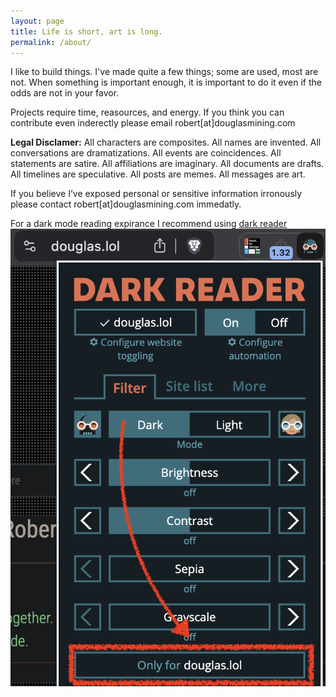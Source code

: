 ```yaml
---
layout: page
title: Life is short, art is long.
permalink: /about/
---
```


I like to build things. I've made quite a few things; some are used, most are not. When something is important enough, it is important to do it even if the odds are not in your favor.

Projects require time, reasources, and energy. If you think you can contribute even inderectly please email robert[at]douglasmining.com

__Legal Disclamer:__ All characters are composites. All names are invented. All conversations are dramatizations. All events are coincidences. All statements are satire. All affiliations are imaginary. All documents are drafts. All timelines are speculative. All posts are memes. All messages are art.

If you believe I’ve exposed personal or sensitive information irronously please contact robert[at]douglasmining.com immedatly.

For a dark mode reading expirance I recommend using [dark reader](https://chromewebstore.google.com/detail/dark-reader/eimadpbcbfnmbkopoojfekhnkhdbieeh?pli=1)
![dark reader](/image.png)